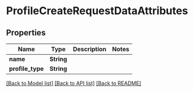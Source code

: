 # ProfileCreateRequestDataAttributes

## Properties

Name | Type | Description | Notes
------------ | ------------- | ------------- | -------------
**name** | **String** |  | 
**profile_type** | **String** |  | 

[[Back to Model list]](../README.md#documentation-for-models) [[Back to API list]](../README.md#documentation-for-api-endpoints) [[Back to README]](../README.md)


